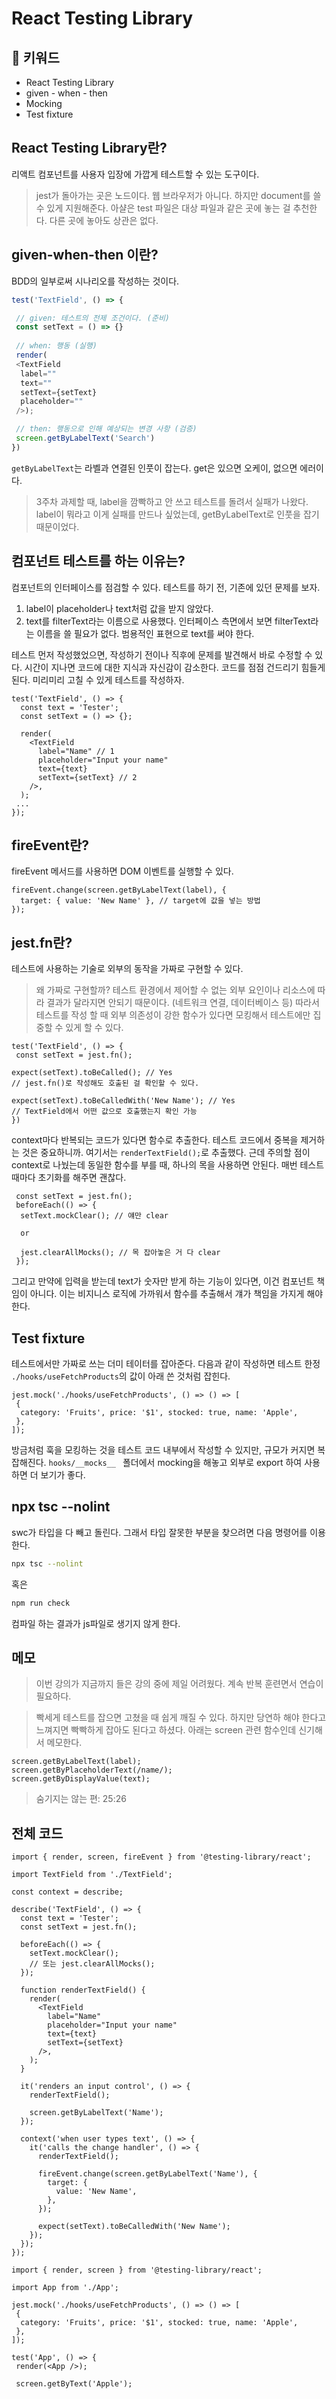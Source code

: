# React Testing Library

## :whale2: 키워드

* React Testing Library
* given - when - then
* Mocking
* Test fixture

## React Testing Library란?

리액트 컴포넌트를 사용자 입장에 가깝게 테스트할 수 있는 도구이다.

> jest가 돌아가는 곳은 노드이다. 웹 브라우저가 아니다. 하지만 document를 쓸 수 있게 지원해준다.
> 아샬은 test 파일은 대상 파일과 같은 곳에 놓는 걸 추천한다. 다른 곳에 놓아도 상관은 없다.

## given-when-then 이란?

BDD의 일부로써 시나리오를 작성하는 것이다.

```typescript
test('TextField', () => {

 // given: 테스트의 전제 조건이다. (준비)
 const setText = () => {}
 
 // when: 행동 (실행)
 render(
 <TextField 
  label=""
  text=""
  setText={setText}
  placeholder=""
 />);

 // then: 행동으로 인해 예상되는 변경 사항 (검증)
 screen.getByLabelText('Search')
})
 ```

`getByLabelText`는 라벨과 연결된 인풋이 잡는다. get은 있으면 오케이, 없으면 에러이다.

> 3주차 과제할 때, label을 깜빡하고 안 쓰고 테스트를 돌려서 실패가 나왔다. label이 뭐라고 이게 실패를 만드나 싶었는데, getByLabelText로 인풋을 잡기 때문이었다.

## 컴포넌트 테스트를 하는 이유는?

컴포넌트의 인터페이스를 점검할 수 있다. 테스트를 하기 전, 기존에 있던 문제를 보자.

1. label이 placeholder나 text처럼 값을 받지 않았다.
2. text를 filterText라는 이름으로 사용했다. 인터페이스 측면에서 보면 filterText라는 이름을 쓸 필요가 없다. 범용적인 표현으로 text를 써야 한다.

테스트 먼저 작성했었으면, 작성하기 전이나 직후에 문제를 발견해서 바로 수정할 수 있다.
시간이 지나면 코드에 대한 지식과 자신감이 감소한다. 코드를 점점 건드리기 힘들게 된다. 미리미리 고칠 수 있게 테스트를 작성하자.

```tsx
test('TextField', () => {
  const text = 'Tester';
  const setText = () => {};

  render(
    <TextField
      label="Name" // 1
      placeholder="Input your name"
      text={text}
      setText={setText} // 2
    />,
  );
 ...
});
```

## fireEvent란?

fireEvent 메서드를 사용하면 DOM 이벤트를 실행할 수 있다.

```tsx
fireEvent.change(screen.getByLabelText(label), {
  target: { value: 'New Name' }, // target에 값을 넣는 방법
});
```

## jest.fn란?

테스트에 사용하는 기술로 외부의 동작을 가짜로 구현할 수 있다.

> 왜 가짜로 구현할까? 테스트 환경에서 제어할 수 없는 외부 요인이나 리소스에 따라 결과가 달라지면 안되기 때문이다. (네트워크 연결, 데이터베이스 등)
> 따라서 테스트를 작성 할 때 외부 의존성이 강한 함수가 있다면 모킹해서 테스트에만 집중할 수 있게 할 수 있다.

```tsx
test('TextField', () => {
 const setText = jest.fn(); 

expect(setText).toBeCalled(); // Yes 
// jest.fn()로 작성해도 호출된 걸 확인할 수 있다.

expect(setText).toBeCalledWith('New Name'); // Yes
// TextField에서 어떤 값으로 호출했는지 확인 가능
})
```

context마다 반복되는 코드가 있다면 함수로 추출한다. 테스트 코드에서 중복을 제거하는 것은 중요하니까.  여기서는 `renderTextField();`로 추출했다.
근데 주의할 점이 context로 나눴는데 동일한 함수를 부를 때, 하나의 목을 사용하면 안된다.
매번 테스트 때마다 초기화를 해주면 괜찮다.

```tsx
 const setText = jest.fn(); 
 beforeEach(() => {
  setText.mockClear(); // 얘만 clear
  
  or

  jest.clearAllMocks(); // 목 잡아놓은 거 다 clear
 });
```

그리고 만약에 입력을 받는데 text가 숫자만 받게 하는 기능이 있다면, 이건 컴포넌트 책임이 아니다.
이는 비지니스 로직에 가까워서 함수를 추출해서 걔가 책임을 가지게 해야 한다.

## Test fixture

테스트에서만 가짜로 쓰는 더미 테이터를 잡아준다.
다음과 같이 작성하면 테스트 한정 `./hooks/useFetchProducts`의 값이 아래 쓴 것처럼 잡힌다.

```tsx
jest.mock('./hooks/useFetchProducts', () => () => [
 {
  category: 'Fruits', price: '$1', stocked: true, name: 'Apple',
 },
]);
```

방금처럼 훅을 모킹하는 것을 테스트 코드 내부에서 작성할 수 있지만, 규모가 커지면 복잡해진다.
`hooks/__mocks__ ` 폴더에서 mocking을 해놓고 외부로 export 하여 사용하면 더 보기가 좋다.

## npx tsc --nolint

swc가 타입을 다 빼고 돌린다. 그래서 타입 잘못한 부분을 찾으려면 다음 명령어를 이용한다.

```bash
npx tsc --nolint
```

혹은

```bash
npm run check
```

컴파일 하는 결과가 js파일로 생기지 않게 한다.

## 메모

> 이번 강의가 지금까지 들은 강의 중에 제일 어려웠다. 계속 반복 훈련면서 연습이 필요하다.

> 빡세게 테스트를 잡으면 고쳤을 때 쉽게 깨질 수 있다. 하지만 당연하 해야 한다고 느껴지면 빡빡하게 잡아도 된다고 하셨다.
> 아래는 screen 관련 함수인데 신기해서 메모한다.

```tsx
screen.getByLabelText(label);
screen.getByPlaceholderText(/name/);
screen.getByDisplayValue(text);
```

> 숨기지는 않는 편: 25:26

## 전체 코드

```tsx
import { render, screen, fireEvent } from '@testing-library/react';

import TextField from './TextField';

const context = describe;

describe('TextField', () => {
  const text = 'Tester';
  const setText = jest.fn();

  beforeEach(() => {
    setText.mockClear();
    // 또는 jest.clearAllMocks();
  });

  function renderTextField() {
    render(
      <TextField
        label="Name"
        placeholder="Input your name"
        text={text}
        setText={setText}
      />,
    );
  }

  it('renders an input control', () => {
    renderTextField();

    screen.getByLabelText('Name');
  });

  context('when user types text', () => {
    it('calls the change handler', () => {
      renderTextField();

      fireEvent.change(screen.getByLabelText('Name'), {
        target: {
          value: 'New Name',
        },
      });

      expect(setText).toBeCalledWith('New Name');
    });
  });
});
```

```tsx
import { render, screen } from '@testing-library/react';

import App from './App';

jest.mock('./hooks/useFetchProducts', () => () => [
 {
  category: 'Fruits', price: '$1', stocked: true, name: 'Apple',
 },
]);

test('App', () => {
 render(<App />);

 screen.getByText('Apple');
```
